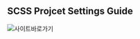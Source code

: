 ## SCSS Projcet Settings Guide

<!-- ![대체텍스트](경로) -->
![사이트바로가기](https://lrb-user.github.io/SCSSResponsiveProject/images/qr.png)
